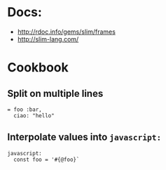 # Docs:

* http://rdoc.info/gems/slim/frames
* http://slim-lang.com/

# Cookbook

## Split on multiple lines

```
= foo :bar,
  ciao: "hello"
```

## Interpolate values into `javascript:`

```
javascript:
  const foo = '#{@foo}`
```
